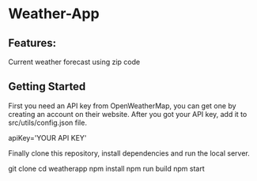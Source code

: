 # Weather-App



## Features:
Current weather forecast using zip code


## Getting Started
First you need an API key from OpenWeatherMap, you can get one by creating an account on their website. After you got your API key, add it to src/utils/config.json file.

apiKey='YOUR API KEY'

Finally clone this repository, install dependencies and run the local server.

git clone
cd weatherapp
npm install
npm run build
npm start
